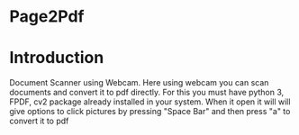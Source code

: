 # Page2Pdf

# Introduction

Document Scanner using Webcam. Here using webcam you can scan documents and convert it to pdf directly. For this you must have python 3, FPDF, cv2 package already installed in your system. When it open it will will give options to click pictures by pressing "Space Bar" and then press "a" to convert it to pdf
